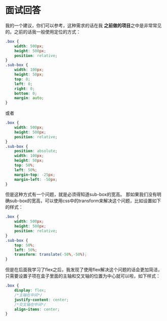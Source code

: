 # 面试回答
我的一个建议，你们可以参考，这种需求的话在我
**之前做的项目**之中是非常常见的。之前的话我一般使用定位的方式：
``` css
.box {
    width: 500px;
    height: 500px;
    position: relative;
}
.sub-box {
    width: 100px;
    height: 50px;
    top: 0;
    left: 0;
    right: 0;
    bottom: 0;
    margin: auto;
}
```
或者
``` css
.box {
    width: 500px;
    height: 500px;
    position: relative;
}
.sub-box {
    position: absolute;
    width: 100px;
    height: 50px;
    top: 50%;
    left: 50%;
    margin-top: -25px;
    margin-left: -50px;
}
```
但是这种方式有一个问题，就是必须得知道sub-box的宽高。
那如果我们没有明确sub-box的宽高，可以使用css中的transform来解决这个问题，比如设置如下的样式：
``` css
.box {
    width: 500px;
    height: 500px;
    position: relative;
}
.sub-box {
    top: 50%;
    left: 50%;
    transform: translate(-50%,-50%);
}
```
但是在后面我学习了flex之后，我发现了使用flex解决这个问题的话会更加简洁，只需要设置子项在盒子里面的主轴和交叉轴的位置为中心就可以啦，如下样式：
``` css
.box {
    display: flex;
    /*主轴在中间*/
    justify-content: center;
    /*交叉轴在中间*/
    align-items: center;
}  
```